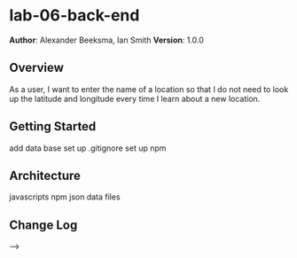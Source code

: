# lab-06-back-end

**Author**: Alexander Beeksma, Ian Smith
**Version**: 1.0.0

## Overview
As a user, I want to enter the name of a location so that I do not need to look up the latitude and longitude every time I learn about a new location.

## Getting Started
<!-- What are the steps that a user must take in order to build this app on their own machine and get it running? -->
add data base
set up .gitignore
set up npm


## Architecture
<!-- Provide a detailed description of the application design. What technologies (languages, libraries, etc) you're using, and any other relevant design information. -->
javascripts
npm
json data files

## Change Log
<!-- Use this area to document the iterative changes made to your application as each feature is successfully implemented. Use time stamps. Here's an examples:

Number and name of feature: #1 Server up for locations

Estimate of time needed to complete: 4hrs

Start time: 9:30

Finish time: 11:30

Actual time needed to complete: 2 hrs

Number and name of feature: #2 current weather info

Estimate of time needed to complete: 2hrs

Start time: 11:30

Finish time: 1:00

Actual time needed to complete: 1.5hrs

Number and name of feature: #3 error responses

Estimate of time needed to complete: 45min

Start time: 1:00

Finish time: 1:20

Actual time needed to complete: 2omins

01-01-2001 4:59pm - Application now has a fully-functional express server, with a GET route for the location resource.

## Credits and Collaborations
<!-- Give credit (and a link) to other people or resources that helped you build this application. -->
-->